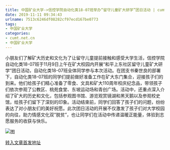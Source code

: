 ```yaml
---
title: 中国矿业大学->信控学院自动化类18-07班举办“留守儿童矿大研学”团日活动 | cumt.net.cn
date: 2019-11-11 09:34:43
urlname: 7513c6246df08282cf97ecd167be0773
tags: 
- 中国矿业大学
categories:
- cumt.net.cn
- 中国矿业大学
---
```

小朋友们了解矿大历史和文化为了让留守儿童提前接触和感受大学生活，信控学院自动化类18-07班于11月9日上午在矿大校园内开展“和平上东社区留守儿童矿大研学”团日活动，自动化类18-07班全体同学参与本次活动。在团支书秦世良的部署下，自动化类18-07班的同学们提前做好准备工作在矿大东门集合，迎接孩子们的到来。他们给孩子们精心准备了零食、文具和矿大110周年校庆纪念品，带领孩子们依次参观了公教区、桃苑食堂、东坡运动场和青创广场。活动中，还重点深入介绍了矿大的历史和文化，包括参观图书馆、游览观赏镜湖和黑天鹅以及参观校史馆，给孩子们留下了深刻的印象。活动结束前，同学们回答了孩子们的问题，纷纷表达了对小朋友们的美好祝愿。此次团日活动的开展不仅激发了孩子们对大学校园的向往，助力情感文化双”脱贫”，也让同学们在活动中传递温暖正能量，体验到志愿服务的收获与快乐。

![图](http://xwzx.cumt.edu.cn/_upload/article/images/d3/d3/ed4b8e454677ace94190d64d4b21/4041711a-decd-4877-a899-7d9853bd9884.jpg)

[转入文章首发地址](http://xwzx.cumt.edu.cn/60/5f/c523a548959/page.htm)